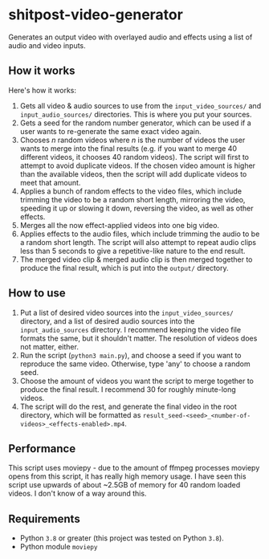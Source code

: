 # shitpost-video-generator
Generates an output video with overlayed audio and effects using a list of audio and video inputs.

## How it works
Here's how it works:
1. Gets all video & audio sources to use from the `input_video_sources/` and `input_audio_sources/` directories. This is where you put your sources.
2. Gets a seed for the random number generator, which can be used if a user wants to re-generate the same exact video again.
3. Chooses _n_ random videos where _n_ is the number of videos the user wants to merge into the final results (e.g. if you want to merge 40 different videos, it chooses 40 random videos). The script will first to attempt to avoid duplicate videos. If the chosen video amount is higher than the available videos, then the script will add duplicate videos to meet that amount.
4. Applies a bunch of random effects to the video files, which include trimming the video to be a random short length, mirroring the video, speeding it up or slowing it down, reversing the video, as well as other effects.
5. Merges all the now effect-applied videos into one big video.
6. Applies effects to the audio files, which include trimming the audio to be a random short length. The script will also attempt to repeat audio clips less than 5 seconds to give a repetitive-like nature to the end result.
7. The merged video clip & merged audio clip is then merged together to produce the final result, which is put into the `output/` directory.

## How to use
1. Put a list of desired video sources into the `input_video_sources/` directory, and a list of desired audio sources into the `input_audio_sources` directory. I recommend keeping the video file formats the same, but it shouldn't matter. The resolution of videos does not matter, either.
2. Run the script (`python3 main.py`), and choose a seed if you want to reproduce the same video. Otherwise, type 'any' to choose a random seed.
3. Choose the amount of videos you want the script to merge together to produce the final result. I recommend 30 for roughly minute-long videos.
4. The script will do the rest, and generate the final video in the root directory, which will be formatted as `result_seed-<seed>_<number-of-videos>_<effects-enabled>.mp4`.

## Performance
This script uses moviepy - due to the amount of ffmpeg processes moviepy opens from this script, it has really high memory usage. I have seen this script use upwards of about ~2.5GB of memory for 40 random loaded videos. I don't know of a way around this.

## Requirements
- Python `3.8` or greater (this project was tested on Python `3.8`).
- Python module `moviepy`
